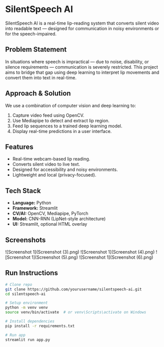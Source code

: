 # SilentSpeech AI

SilentSpeech AI is a real-time lip-reading system that converts silent video into readable text — designed for communication in noisy environments or for the speech-impaired.


## Problem Statement

In situations where speech is impractical — due to noise, disability, or silence requirements — communication is severely restricted. This project aims to bridge that gap using deep learning to interpret lip movements and convert them into text in real-time.


## Approach & Solution

We use a combination of computer vision and deep learning to:
1. Capture video feed using OpenCV.
2. Use Mediapipe to detect and extract lip region.
3. Feed lip sequences to a trained deep learning model.
4. Display real-time predictions in a user interface.


## Features

- Real-time webcam-based lip reading.
- Converts silent video to live text.
- Designed for accessibility and noisy environments.
- Lightweight and local (privacy-focused).

## Tech Stack

- **Language:** Python
- **Framework:** Streamlit
- **CV/AI:** OpenCV, Mediapipe, PyTorch
- **Model:** CNN-RNN (LipNet-style architecture)
- **UI:** Streamlit, optional HTML overlay


## Screenshots
![Screenshot 1](Screenshot (3).png)
![Screenshot 1](Screenshot (4).png)
![Screenshot 1](Screenshot (5).png)
![Screenshot 1](Screenshot (6).png)

## Run Instructions

```bash
# Clone repo
git clone https://github.com/yourusername/silentspeech-ai.git
cd silentspeech-ai

# Setup environment
python -m venv venv
source venv/bin/activate  # or venv\Scripts\activate on Windows

# Install dependencies
pip install -r requirements.txt

# Run app
streamlit run app.py
```


